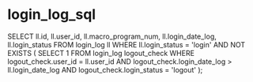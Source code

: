 # login_log_sql

SELECT ll.id, ll.user_id, ll.macro_program_num, ll.login_date_log, ll.login_status
FROM login_log ll
WHERE ll.login_status = 'login'
AND NOT EXISTS (
    SELECT 1
    FROM login_log logout_check
    WHERE logout_check.user_id = ll.user_id
    AND logout_check.login_date_log > ll.login_date_log
    AND logout_check.login_status = 'logout'
);
